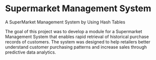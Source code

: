 # Supermarket Management System
 A SuperMarket Management System by Using Hash Tables

 The goal of this project was to develop a module for a Supermarket Management System that enables rapid retrieval of historical purchase records of customers. The system was designed to help retailers better understand customer purchasing patterns and increase sales through predictive data analytics.
